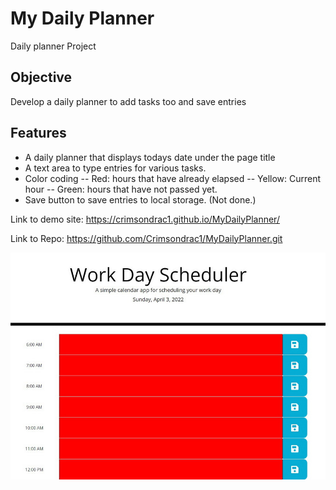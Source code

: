 # My Daily Planner
Daily planner Project

## Objective
Develop a daily planner to add tasks too and save entries

## Features
- A daily planner that displays todays date under the page title
- A text area to type entries for various tasks.
- Color coding 
-- Red: hours that have already elapsed
-- Yellow: Current hour
-- Green: hours that have not passed yet.
- Save button to save entries to local storage. (Not done.)

Link to demo site:
https://crimsondrac1.github.io/MyDailyPlanner/

Link to Repo:
https://github.com/Crimsondrac1/MyDailyPlanner.git


![alt text](./assets/images/Planner.jpg)